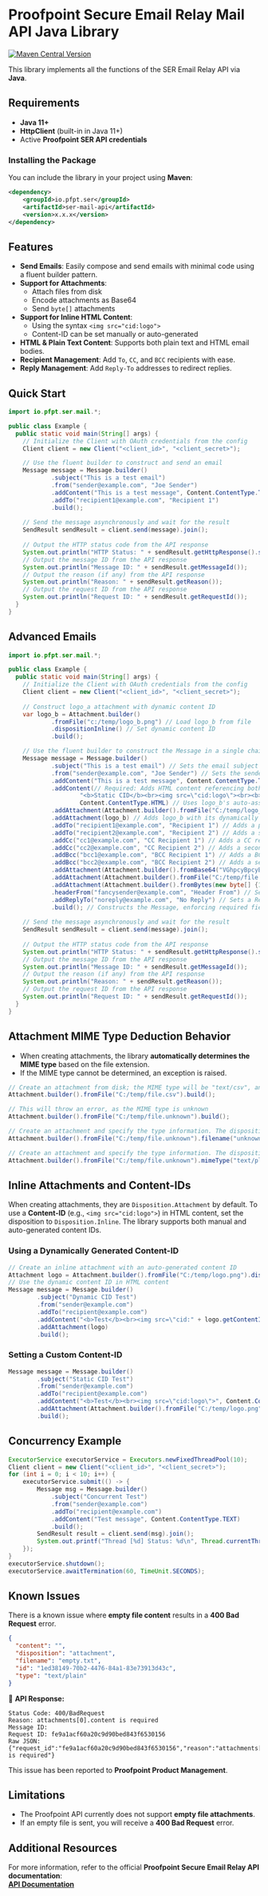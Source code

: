 # Proofpoint Secure Email Relay Mail API Java Library
[![Maven Central Version](https://img.shields.io/maven-central/v/io.pfpt.ser/ser-mail-api)](https://central.sonatype.com/artifact/io.pfpt.ser/ser-mail-api)

This library implements all the functions of the SER Email Relay API via **Java**.

## Requirements

- **Java 11+**
- **HttpClient** (built-in in Java 11+)
- Active **Proofpoint SER API credentials**

### Installing the Package

You can include the library in your project using **Maven**:

```xml
<dependency>
    <groupId>io.pfpt.ser</groupId>
    <artifactId>ser-mail-api</artifactId>
    <version>x.x.x</version>
</dependency>
```

## Features

- **Send Emails**: Easily compose and send emails with minimal code using a fluent builder pattern.
- **Support for Attachments**:
    - Attach files from disk
    - Encode attachments as Base64
    - Send `byte[]` attachments
- **Support for Inline HTML Content**:
    - Using the syntax `<img src="cid:logo">`
    - Content-ID can be set manually or auto-generated
- **HTML & Plain Text Content**: Supports both plain text and HTML email bodies.
- **Recipient Management**: Add `To`, `CC`, and `BCC` recipients with ease.
- **Reply Management**: Add `Reply-To` addresses to redirect replies.

## Quick Start
```java
import io.pfpt.ser.mail.*;

public class Example {
  public static void main(String[] args) {
    // Initialize the Client with OAuth credentials from the config
    Client client = new Client("<client_id>", "<client_secret>");

    // Use the fluent builder to construct and send an email
    Message message = Message.builder()
            .subject("This is a test email") 
            .from("sender@example.com", "Joe Sender") 
            .addContent("This is a test message", Content.ContentType.TEXT)
            .addTo("recipient1@example.com", "Recipient 1") 
            .build();
    
    // Send the message asynchronously and wait for the result
    SendResult sendResult = client.send(message).join();
    
    // Output the HTTP status code from the API response
    System.out.println("HTTP Status: " + sendResult.getHttpResponse().statusCode());
    // Output the message ID from the API response
    System.out.println("Message ID: " + sendResult.getMessageId());
    // Output the reason (if any) from the API response
    System.out.println("Reason: " + sendResult.getReason());
    // Output the request ID from the API response
    System.out.println("Request ID: " + sendResult.getRequestId());
  }
}
```

## Advanced Emails

```java
import io.pfpt.ser.mail.*;

public class Example {
  public static void main(String[] args) {
    // Initialize the Client with OAuth credentials from the config
    Client client = new Client("<client_id>", "<client_secret>");
    
    // Construct logo_a attachment with dynamic content ID
    var logo_b = Attachment.builder()
            .fromFile("c:/temp/logo_b.png") // Load logo_b from file
            .dispositionInline() // Set dynamic content ID
            .build();

    // Use the fluent builder to construct the Message in a single chain
    Message message = Message.builder()
            .subject("This is a test email") // Sets the email subject (required)
            .from("sender@example.com", "Joe Sender") // Sets the sender (required)
            .addContent("This is a test message", Content.ContentType.TEXT) // Adds plain text content (required minimum)
            .addContent(// Required: Adds HTML content referencing both static and dynamic CIDs
                    "<b>Static CID</b><br><img src=\"cid:logo\"><br><b>Dynamic CID</b><br><img src=\"cid:" + logo_b.getContentId() + "\">",
                    Content.ContentType.HTML) // Uses logo_b's auto-assigned content ID retrieved from getContentId()
            .addAttachment(Attachment.builder().fromFile("C:/temp/logo_a.png").dispositionInline("logo").build()) // Adds an inline attachment with content ID "logo"
            .addAttachment(logo_b) // Adds logo_b with its dynamically assigned content ID
            .addTo("recipient1@example.com", "Recipient 1") // Adds a primary recipient (required minimum)
            .addTo("recipient2@example.com", "Recipient 2") // Adds a second primary recipient
            .addCc("cc1@example.com", "CC Recipient 1") // Adds a CC recipient
            .addCc("cc2@example.com", "CC Recipient 2") // Adds a second CC recipient
            .addBcc("bcc1@example.com", "BCC Recipient 1") // Adds a BCC recipient
            .addBcc("bcc2@example.com", "BCC Recipient 2") // Adds a second BCC recipient
            .addAttachment(Attachment.builder().fromBase64("VGhpcyBpcyBhIHRlc3Qh", "test.txt").build()) // Adds an attachment from Base64-encoded text
            .addAttachment(Attachment.builder().fromFile("C:/temp/file.csv").build()) // Adds an attachment from a file
            .addAttachment(Attachment.builder().fromBytes(new byte[] {1, 2, 3}, "bytes.txt").build()) // Adds an attachment from a byte array
            .headerFrom("fancysender@example.com", "Header From") // Sets the header "From" field
            .addReplyTo("noreply@example.com", "No Reply") // Sets a Reply-To address
            .build(); // Constructs the Message, enforcing required fields (from, tos, subject, content)
    
    // Send the message asynchronously and wait for the result
    SendResult sendResult = client.send(message).join();
    
    // Output the HTTP status code from the API response
    System.out.println("HTTP Status: " + sendResult.getHttpResponse().statusCode());
    // Output the message ID from the API response
    System.out.println("Message ID: " + sendResult.getMessageId());
    // Output the reason (if any) from the API response
    System.out.println("Reason: " + sendResult.getReason());
    // Output the request ID from the API response
    System.out.println("Request ID: " + sendResult.getRequestId());
  }
}
```

## Attachment MIME Type Deduction Behavior

- When creating attachments, the library **automatically determines the MIME type** based on the file extension.
- If the MIME type cannot be determined, an exception is raised.

```java
// Create an attachment from disk; the MIME type will be "text/csv", and disposition will be "Disposition.Attachment"
Attachment.builder().fromFile("C:/temp/file.csv").build();

// This will throw an error, as the MIME type is unknown
Attachment.builder().fromFile("C:/temp/file.unknown").build();

// Create an attachment and specify the type information. The disposition will be "Disposition.Attachment", filename will be unknown.txt, and MIME type "text/plain"
Attachment.builder().fromFile("C:/temp/file.unknown").filename("unknown.txt").build();

// Create an attachment and specify the type information. The disposition will be "Disposition.Attachment", filename will be file.unknown, and MIME type "text/plain"
Attachment.builder().fromFile("C:/temp/file.unknown").mimeType("text/plain").build();
```

## Inline Attachments and Content-IDs

When creating attachments, they are `Disposition.Attachment` by default. To use a **Content-ID** (e.g., `<img src="cid:logo">`) in HTML content, set the disposition to `Disposition.Inline`. The library supports both manual and auto-generated content IDs.

### Using a Dynamically Generated Content-ID
```java
// Create an inline attachment with an auto-generated content ID
Attachment logo = Attachment.builder().fromFile("C:/temp/logo.png").dispositionInline().build();
// Use the dynamic content ID in HTML content
Message message = Message.builder()
        .subject("Dynamic CID Test")
        .from("sender@example.com")
        .addTo("recipient@example.com")
        .addContent("<b>Test</b><br><img src=\"cid:" + logo.getContentId() + "\">", Content.ContentType.HTML)
        .addAttachment(logo)
        .build();
```

### Setting a Custom Content-ID
```java
Message message = Message.builder()
        .subject("Static CID Test")
        .from("sender@example.com")
        .addTo("recipient@example.com")
        .addContent("<b>Test</b><br><img src=\"cid:logo\">", Content.ContentType.HTML)
        .addAttachment(Attachment.builder().fromFile("C:/temp/logo.png").dispositionInline("logo").build())
        .build();
```

## Concurrency Example
```java
ExecutorService executorService = Executors.newFixedThreadPool(10);
Client client = new Client("<client_id>", "<client_secret>");
for (int i = 0; i < 10; i++) {
    executorService.submit(() -> {
        Message msg = Message.builder()
            .subject("Concurrent Test")
            .from("sender@example.com")
            .addTo("recipient@example.com")
            .addContent("Test message", Content.ContentType.TEXT)
            .build();
        SendResult result = client.send(msg).join();
        System.out.printf("Thread [%d] Status: %d\n", Thread.currentThread().getId(), result.getHttpResponse().statusCode());
    });
}
executorService.shutdown();
executorService.awaitTermination(60, TimeUnit.SECONDS);
```

## Known Issues

There is a known issue where **empty file content** results in a **400 Bad Request** error.

```json
{
  "content": "",
  "disposition": "attachment",
  "filename": "empty.txt",
  "id": "1ed38149-70b2-4476-84a1-83e73913d43c",
  "type": "text/plain"
}
```

🔹 **API Response:**

```
Status Code: 400/BadRequest
Reason: attachments[0].content is required
Message ID:
Request ID: fe9a1acf60a20c9d90bed843f6530156
Raw JSON: {"request_id":"fe9a1acf60a20c9d90bed843f6530156","reason":"attachments[0].content is required"}
```

This issue has been reported to **Proofpoint Product Management**.

## Limitations
- The Proofpoint API currently does not support **empty file attachments**.
- If an empty file is sent, you will receive a **400 Bad Request** error.

## Additional Resources
For more information, refer to the official **Proofpoint Secure Email Relay API documentation**:  
[**API Documentation**](https://api-docs.ser.proofpoint.com/docs/email-submission)
